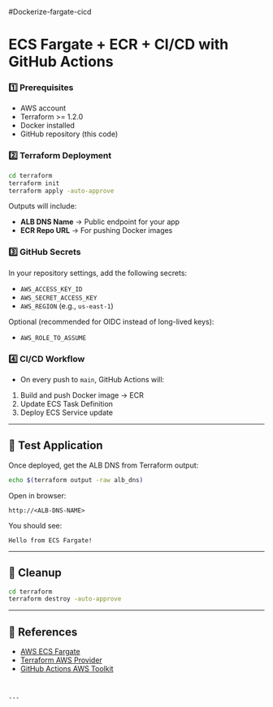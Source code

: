 #Dockerize-fargate-cicd
# ECS Fargate + ECR + CI/CD with GitHub Actions
### 1️⃣ Prerequisites
- AWS account
- Terraform >= 1.2.0
- Docker installed
- GitHub repository (this code)


### 2️⃣ Terraform Deployment
```bash
cd terraform
terraform init
terraform apply -auto-approve
```


Outputs will include:
- **ALB DNS Name** → Public endpoint for your app
- **ECR Repo URL** → For pushing Docker images


### 3️⃣ GitHub Secrets
In your repository settings, add the following secrets:
- `AWS_ACCESS_KEY_ID`
- `AWS_SECRET_ACCESS_KEY`
- `AWS_REGION` (e.g., `us-east-1`)


Optional (recommended for OIDC instead of long-lived keys):
- `AWS_ROLE_TO_ASSUME`


### 4️⃣ CI/CD Workflow
- On every push to `main`, GitHub Actions will:
1. Build and push Docker image → ECR
2. Update ECS Task Definition
3. Deploy ECS Service update


---


## 🧪 Test Application
Once deployed, get the ALB DNS from Terraform output:
```bash
echo $(terraform output -raw alb_dns)
```
Open in browser:
```
http://<ALB-DNS-NAME>
```
You should see:
```
Hello from ECS Fargate!
```


---


## 🧹 Cleanup
```bash
cd terraform
terraform destroy -auto-approve
```


---


## 📖 References
- [AWS ECS Fargate](https://docs.aws.amazon.com/AmazonECS/latest/developerguide/AWS_Fargate.html)
- [Terraform AWS Provider](https://registry.terraform.io/providers/hashicorp/aws/latest/docs)
- [GitHub Actions AWS Toolkit](https://github.com/aws-actions)
```


---
